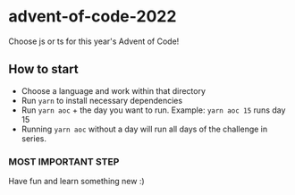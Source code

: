 # advent-of-code-2022

Choose js or ts for this year's Advent of Code!

## How to start

- Choose a language and work within that directory
- Run `yarn` to install necessary dependencies
- Run `yarn aoc` + the day you want to run. Example: `yarn aoc 15` runs day 15
- Running `yarn aoc` without a day will run all days of the challenge in series.

### MOST IMPORTANT STEP
Have fun and learn something new :)